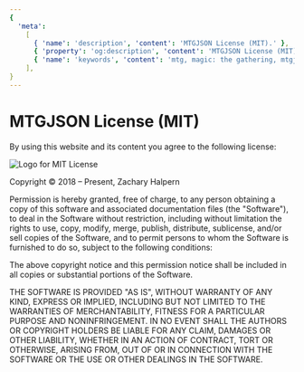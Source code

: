 ```yaml
---
{
  'meta':
    [
      { 'name': 'description', 'content': 'MTGJSON License (MIT).' },
      { 'property': 'og:description', 'content': 'MTGJSON License (MIT).' },
      { 'name': 'keywords', 'content': 'mtg, magic: the gathering, mtgjson, json, license' },
    ],
}
---
```


# MTGJSON License (MIT)

By using this website and its content you agree to the following license:

<img class="img-license" src="/images/assets/mit-license.jpg" alt="Logo for MIT License" title="MIT License" />

Copyright &copy; 2018 &ndash; Present, Zachary Halpern

Permission is hereby granted, free of charge, to any person obtaining a copy of this software and associated documentation files (the "Software"), to deal in the Software without restriction, including without limitation the rights to use, copy, modify, merge, publish, distribute, sublicense, and/or sell copies of the Software, and to permit persons to whom the Software is furnished to do so, subject to the following conditions:

The above copyright notice and this permission notice shall be included in all copies or substantial portions of the Software.

THE SOFTWARE IS PROVIDED "AS IS", WITHOUT WARRANTY OF ANY KIND, EXPRESS OR
IMPLIED, INCLUDING BUT NOT LIMITED TO THE WARRANTIES OF MERCHANTABILITY,
FITNESS FOR A PARTICULAR PURPOSE AND NONINFRINGEMENT. IN NO EVENT SHALL THE AUTHORS OR COPYRIGHT HOLDERS BE LIABLE FOR ANY CLAIM, DAMAGES OR OTHER
LIABILITY, WHETHER IN AN ACTION OF CONTRACT, TORT OR OTHERWISE, ARISING FROM, OUT OF OR IN CONNECTION WITH THE SOFTWARE OR THE USE OR OTHER DEALINGS IN THE SOFTWARE.
